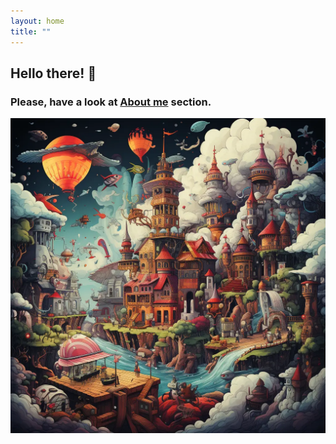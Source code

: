```yaml
---
layout: home
title: ""   
---
```


## Hello there! :banana: 
### Please, have a look at [About me](/about) section.

![Fairy tale, generated via Midjourney](/assets/images/front-page/splash.webp)